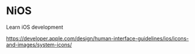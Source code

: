 # NiOS
Learn iOS development

https://developer.apple.com/design/human-interface-guidelines/ios/icons-and-images/system-icons/